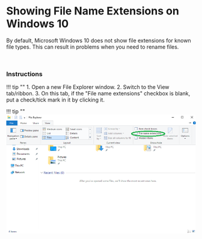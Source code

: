 # Showing File Name Extensions on Windows 10

By default, Microsoft Windows 10 does not show file extensions for known file types. This can result in problems when you need to rename files.

&nbsp;

### Instructions

!!! tip ""
    1. Open a new File Explorer window.
    2. Switch to the View tab/ribbon.
    3. On this tab, if the "File name extensions" checkbox is blank, put a check/tick mark in it by clicking it.

!!! tip ""
    ![Visual for the above instructions](img/file_extensions.png)
